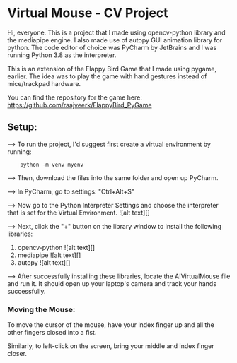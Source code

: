# Virtual Mouse - CV Project

Hi, everyone.
This is a project that I made using opencv-python library and the mediapipe engine. I also made use of autopy GUI animation library for python.
The code editor of choice was PyCharm by JetBrains and I was running Python 3.8 as the interpreter.


This is an extension of the Flappy Bird Game that I made using pygame, earlier.
The idea was to play the game with hand gestures instead of mice/trackpad hardware.

You can find the repository for the game here:
https://github.com/raajveerk/FlappyBird_PyGame


## Setup:

--> To run the project, I'd suggest first create a virtual environment by running:

```commandline
    python -m venv myenv
```

--> Then, download the files into the same folder and open up PyCharm.

--> In PyCharm, go to settings:
"Ctrl+Alt+S"

--> Now go to the Python Interpreter Settings and choose the interpreter that is set for the Virtual Environment.
![alt text][]

--> Next, click the "+" button on the library window to install the following libraries:

1) opencv-python
![alt  text][]
2) mediapipe
![alt  text][]
3) autopy
![alt  text][]

--> After successfully installing these libraries, locate the AIVirtualMouse file and run it. It should open up your laptop's camera and track your hands successfully.

### Moving the Mouse:

To move the cursor of the mouse, have your index finger up and all the other fingers closed into a fist.

Similarly, to left-click on the screen, bring your middle and index finger closer.